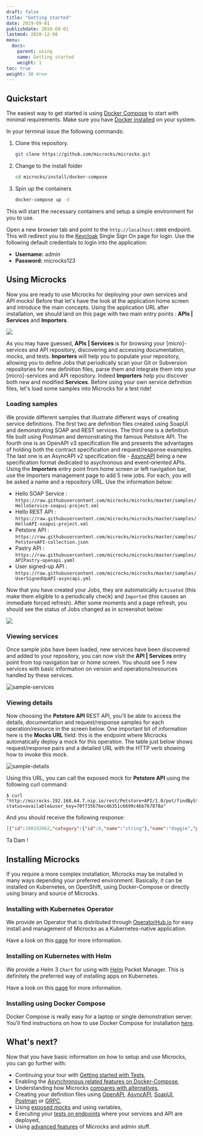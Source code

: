 ```yaml
---
draft: false
title: "Getting started"
date: 2019-09-01
publishdate: 2019-09-01
lastmod: 2020-12-98
menu:
  docs:
    parent: using
    name: Getting started
    weight: 1
toc: true
weight: 30 #rem
---
```


## Quickstart

The easiest way to get started is using [Docker Compose](https://docs.docker.com/compose/) to start with minimal requirements. Make sure you have [Docker installed](https://docs.docker.com/get-docker/) on your system.

In your terminal issue the following commands:

1. Clone this repository.

   ```sh
   git clone https://github.com/microcks/microcks.git
   ```

2. Change to the install folder

   ```sh
   cd microcks/install/docker-compose
   ```

3. Spin up the containers

   ```sh
   docker-compose up -d
   ```

This will start the necessary containers and setup a simple environment for you to use.

Open a new browser tab and point to the `http://localhost:8080` endpoint. This will redirect you to the [Keycloak](https://www.keycloak.org/) Single Sign On page for login. Use the following default credentials to login into the application:

* **Username:** admin
* **Password:** microcks123

## Using Microcks

Now you are ready to use Microcks for deploying your own services and API mocks! Before that let's have the look at the application home screen and introduce the main concepts. Using the application URL after installation, we should land on this page with two main entry points : <b>APIs | Services</b> and <b>Importers</b>.
			
<img src="/images/home-screen.png" class="img-responsive"/>
			
As you may have guessed, <b>APIs | Services</b> is for browsing your [micro]-services and API repository, discovering and accessing documentation, mocks, and tests. <b>Importers</b> will help you to populate your repository, allowing you to define Jobs that periodically scan your Git or Subversion repositories for new definition files, parse them and integrate them into your [micro]-services and API repository. Indeed <b>Importers</b> help you discover both new and modified <b>Services</b>. Before using your own service definition files, let's load some samples into Microcks for a test ride!

### Loading samples

We provide different samples that illustrate different ways of creating service definitions. The first two are definition files created using SoapUI and demonstrating SOAP and REST services. The third one is a definition file built using Postman and demonstrating the famous Petstore API. The fourth one is an OpenAPI v3 specification file and presents the advantages of holding both the contract specification and request/response examples. The last one is an AsyncAPI v2 specification file - [AsyncAPI](https://www.asyncapi.com/) being a new specification format dedicated to asychronous and event-oriented APIs. Using the <b>Importers</b> entry point from home screen or left navigation bar, use the Importers management page to add 5 new jobs. For each, you will be asked a name and a repository URL. Use the information below:

* Hello SOAP Service : `https://raw.githubusercontent.com/microcks/microcks/master/samples/HelloService-soapui-project.xml`
* Hello REST API : `https://raw.githubusercontent.com/microcks/microcks/master/samples/HelloAPI-soapui-project.xml`
* Petstore API : `https://raw.githubusercontent.com/microcks/microcks/master/samples/PetstoreAPI-collection.json`
* Pastry API : `https://raw.githubusercontent.com/microcks/microcks/master/samples/APIPastry-openapi.yaml`
* User signed-up API : `https://raw.githubusercontent.com/microcks/microcks/master/samples/UserSignedUpAPI-asyncapi.yml`
				

Now that you have created your Jobs, they are automatically <code>Activated</code> (this make them eligible to a periodically check) and <code>Imported</code> (this causes an immediate forced refresh).  After some moments and a page refresh, you should see the status of Jobs changed as in screenshot below:
			
<img src="/images/sample-jobs.png" class="img-responsive"/>

### Viewing services

Once sample jobs have been loaded, new services have been discovered and added to your repository, you can now visit the <b>API | Services</b> entry point from top navigation bar or home screen. You should see 5 new services with basic information on version and operations/resources handled by these services.
			
![sample-services](/images/sample-services.png)

### Viewing details

Now choosing the <b>Petstore API</b> REST API, you'll be able to access the details, documentation and request/response samples for each operation/resource in the screen below. One important bit of information here is the <b>Mocks URL</b> field: this is the endpoint where Microcks automatically deploy a mock for this operation. The table just below shows request/response pairs and a detailed URL with the HTTP verb showing how to invoke this mock.

![sample-details](/images/sample-details.png)
			
Using this URL, you can call the exposed mock for <b>Petstore API</b> using the following curl command:

```
$ curl "http://microcks.192.168.64.7.nip.io/rest/Petstore+API/1.0/pet/findByStatus?status=available&user_key=70f735676ec46351c6699c4bb767878a"
```

And you should receive the following response:

```json
[{"id":190192062,"category":{"id":0,"name":"string"},"name":"doggie","photoUrls":["string"],"tags":[{"id":0,"name":"string"}],"status":"available"},{"id":190192063,"category":{"id":0,"name":"string"},"name":"doggie","photoUrls":["string"],"tags":[{"id":0,"name":"string"}],"status":"available"},{"id":190192285,"category":{"id":0,"name":"string"},"name":"doggie","photoUrls":["string"],"tags":[{"id":0,"name":"string"}],"status":"available"},{"id":190192654,"category":{"id":0,"name":"string"},"name":"doggie","photoUrls":["string"],"tags":[{"id":0,"name":"string"}],"status":"available"},{"id":190192671,"category":{"id":0,"name":"string"},"name":"doggie","photoUrls":["string"],"tags":[{"id":0,"name":"string"}],"status":"available"},{"id":190192727,"category":{"id":0,"name":"string"},"name":"doggie","photoUrls":["string"],"tags":[{"id":0,"name":"string"}],"status":"available"},{"id":190192736,"category":{"id":0,"name":"string"},"name":"doggie","photoUrls":["string"],"tags":[{"id":0,"name":"string"}],"status":"available"},{"id":190192768,"category":{"id":0,"name":"string"},"name":"doggie","photoUrls":["string"],"tags":[{"id":0,"name":"string"}],"status":"available"},{"id":190192878,"category":{"id":0,"name":"string"},"name":"doggie","photoUrls":["string"],"tags":[{"id":0,"name":"string"}],"status":"available"},{"id":190192907,"category":{"id":0,"name":"string"},"name":"doggie","photoUrls":["string"],"tags":[{"id":0,"name":"string"}],"status":"available"},{"id":190193000,"category":{"id":0,"name":"string"},"name":"doggie","photoUrls":["string"],"tags":[{"id":0,"name":"string"}],"status":"available"},{"id":-98125093,"category":{"id":-517488397,"name":"EJvNbK"},"name":"LuEfMZATrHz","photoUrls":["XCXOVVkaxa","gNwYqHEmC","nvCvphDeuqztysUBNed","W","vmrxRIViyXqumolLIeoB","JRqHVxk","tCUGbegVHoXajm","UiHppQn"],"tags":[{"id":727599428,"name":"RemggEDzxPljbrlktdWf"},{"id":1987753751,"name":"zWqdKAGHMmhPPlomljaNtuvm"},{"id":1251632392,"name":"BAgtgtKOxZGdsS"},{"id":-1813025208,"name":"OkKxtfAkCMEICbbQDVPi"},{"id":-730110346,"name":"WshDF"},{"id":2100951153,"name":"yxUFSknQEleIAQCoocl"},{"id":-2135188117,"name":"M"},{"id":1352243140,"name":"koKHsjysHXW"},{"id":1696778814,"name":"KaihiyarcZkIzkkquWPZ"},{"id":659492963,"name":"xqIzulcBPzWMyUpQwQK"},{"id":-2118372841,"name":"naYFGuHmqDqOpfHH"}],"status":"available"},{"id":8739826599258110549,"category":{"id":0,"name":"string"},"name":"doggie","photoUrls":["string"],"tags":[{"id":0,"name":"string"}],"status":"available"}]
```

Ta Dam !

## Installing Microcks

If you require a more complex installation, Microcks may be installed in many ways depending your preferred environment. Basically, it can be installed on Kubernetes, on OpenShift, using Docker-Compose or directly using binary and source of Microcks.
	
### Installing with Kubernetes Operator

We provide an Operator that is distributed through [OperatorHub.io](https://operatorhub.io/operator/microcks) for easy install and management of Microcks as a Kubernetes-native application.

Have a look on this [page](/documentation/installing/operator) for more information.

### Installing on Kubernetes with Helm

We provide a Helm 3 `Chart` for using with [Helm](https://helm.sh/) Packet Manager. This is definitely the preferred way of installing apps on Kubernetes.

Have a look on this [page](/documentation/installing/kubernetes) for more information.
			
### Installing using Docker Compose

Docker Compose is really easy for a laptop or single demonstration server. You'll find instructions on how to use Docker Compose for installation [here](/documentation/installing/docker-compose).

## What's next?

Now that you have basic information on how to setup and use Microcks, you can go further with:

* Continuing your tour with [Getting started with Tests](/documentation/getting-started-tests),
* Enabling the [Asynchronous related features on Docker-Compose](/documentation/installing/docker-compose#enabling-asynchronous-api-features),
* Understanding how Microcks [compares with alternatives](/documentation/using/alternatives),
* Creating your definition files using [OpenAPI](/documentation/using/openapi), [AsyncAPI](/documentation/using/asyncapi), [SoapUI](/documentation/using/soapui), [Postman](/documentation/using/postman) or [GRPC](/documentation/using/grpc), 
* Using [exposed mocks](/documentation/using/mocks) and using variables,
* Executing your [tests on endpoints](/documentation/using/tests) where your services and API are deployed,
* Using [advanced features]((/documentation/using/advanced)) of Microcks and admin stuff.
